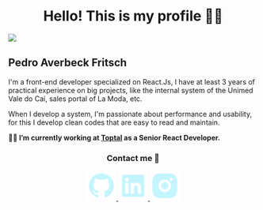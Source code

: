 <h1 align="center">Hello! This is my profile 👨‍🚀</h1>

<img align="top" width="30%" src="https://github-readme-stats.vercel.app/api/top-langs/?username=pitfritsch&langs_count=7&theme=highcontrast"/>

## Pedro Averbeck Fritsch

<p>
  I'm a front-end developer specialized on React.Js, I have at least 3 years of practical experience on big projects, like the internal system of the Unimed Vale do Caí, sales portal of La Moda, etc.
</p>

<p>
  When I develop a system, I'm passionate about performance and usability, for this I develop clean codes that are easy to read and maintain.
</p>

**👨‍💻 I’m currently working at [Toptal](https://www.toptal.com/) as a Senior React Developer.**


<h3 align="center">Contact me 🤖</h3>
<p align="center">
	<a href="https://github.com/pitfritsch">
    <img src="./images/github.svg" alt="GitHub" height="60px"/>
  </a>
	<a href="https://www.linkedin.com/in/pitfritsch/">
    <img src="./images/linkedin.svg" alt="LinkedIn" height="60px"/>
  </a>
	<a href="https://www.instagram.com/pedro.fritsch">
    <img src="./images/instagram.svg" alt="Instagram" height="60px"/>
  </a>
</p>
